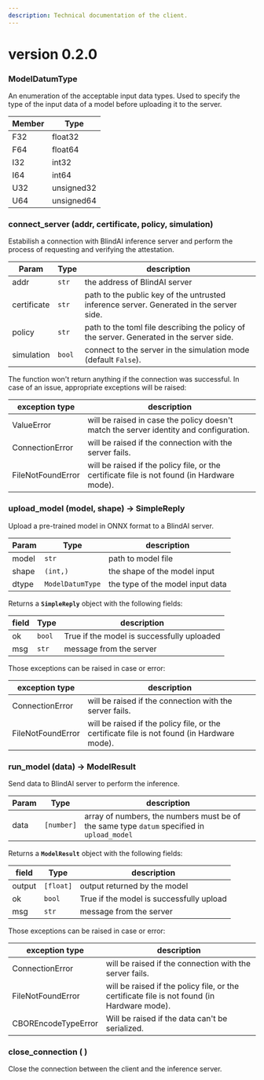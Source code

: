 ```yaml
---
description: Technical documentation of the client.
---
```


# version 0.2.0

### **ModelDatumType**

An enumeration of the acceptable input data types. Used to specify the type of the input data of a model before uploading it to the server.

| Member | Type       |
| ------ | ---------- |
| F32    | float32    |
| F64    | float64    |
| I32    | int32      |
| I64    | int64      |
| U32    | unsigned32 |
| U64    | unsigned64 |

### **connect\_server (addr, certificate, policy, simulation)**

Estabilish a connection with BlindAI inference server and perform the process of requesting and verifying the attestation.

| Param       | Type   | description                                                                              |
| ----------- | ------ | ---------------------------------------------------------------------------------------- |
| addr        | `str`  | the address of BlindAI server                                                            |
| certificate | `str`  | path to the public key of the untrusted inference server. Generated in the server side.  |
| policy      | `str`  | path to the toml file describing the policy of the server. Generated in the server side. |
| simulation  | `bool` | connect to the server in the simulation mode (default `False`).                          |

The function won't return anything if the connection was successful. In case of an issue, appropriate exceptions will be raised:

| exception type    | description                                                                                 |
| ----------------- | ------------------------------------------------------------------------------------------- |
| ValueError        | will be raised in case the policy doesn't match the server identity and configuration.      |
| ConnectionError   | will be raised if the connection with the server fails.                                     |
| FileNotFoundError | will be raised if the policy file, or the certificate file is not found (in Hardware mode). |

### **upload\_model (model, shape) -> SimpleReply**

Upload a pre-trained model in ONNX format to a BlindAI server.

| Param | Type             | description                      |
| ----- | ---------------- | -------------------------------- |
| model | `str`            | path to model file               |
| shape | `(int,)`         | the shape of the model input     |
| dtype | `ModelDatumType` | the type of the model input data |

Returns a **`SimpleReply`** object with the following fields:

| field | Type   | description                                |
| ----- | ------ | ------------------------------------------ |
| ok    | `bool` | True if the model is successfully uploaded |
| msg   | `str`  | message from the server                    |

Those exceptions can be raised in case or error:

| exception type    | description                                                                                 |
| ----------------- | ------------------------------------------------------------------------------------------- |
| ConnectionError   | will be raised if the connection with the server fails.                                     |
| FileNotFoundError | will be raised if the policy file, or the certificate file is not found (in Hardware mode). |

### **run\_model (data) -> ModelResult**

Send data to BlindAI server to perform the inference.

| Param | Type       | description                                                                                |
| ----- | ---------- | ------------------------------------------------------------------------------------------ |
| data  | `[number]` | array of numbers, the numbers must be of the same type `datum` specified in `upload_model` |

Returns a **`ModelResult`** object with the following fields:

| field  | Type      | description                              |
| ------ | --------- | ---------------------------------------- |
| output | `[float]` | output returned by the model             |
| ok     | `bool`    | True if the model is successfully upload |
| msg    | `str`     | message from the server                  |

Those exceptions can be raised in case or error:

| exception type      | description                                                                                 |
| ------------------- | ------------------------------------------------------------------------------------------- |
| ConnectionError     | will be raised if the connection with the server fails.                                     |
| FileNotFoundError   | will be raised if the policy file, or the certificate file is not found (in Hardware mode). |
| CBOREncodeTypeError | Will be raised if the data can't be serialized.                                             |

### **close\_connection ( )**

Close the connection between the client and the inference server.
